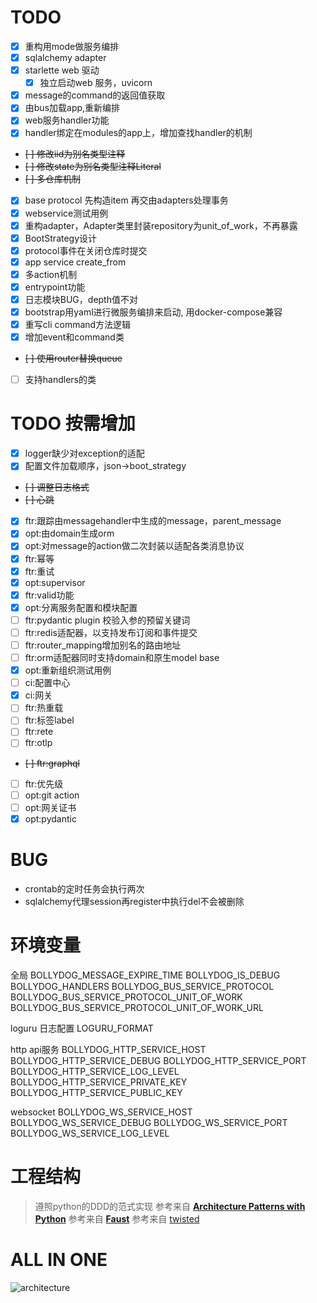 # TODO

- [X] 重构用mode做服务编排
- [X] sqlalchemy adapter
- [X] starlette web 驱动
  - [X] 独立启动web 服务，uvicorn
- [X] message的command的返回值获取
- [X] 由bus加载app,重新编排
- [X] web服务handler功能
- [X] handler绑定在modules的app上，增加查找handler的机制
- ~~[ ] 修改iid为别名类型注释~~
- ~~[ ] 修改state为别名类型注释Literal~~
- ~~[ ] 多仓库机制~~
- [X] base protocol 先构造item 再交由adapters处理事务
- [X] webservice测试用例
- [X] 重构adapter，Adapter类里封装repository为unit_of_work，不再暴露
- [X] BootStrategy设计
- [X] protocol事件在关闭仓库时提交
- [X] app service create_from
- [X] 多action机制
- [X] entrypoint功能
- [X] 日志模块BUG，depth值不对
- [X] bootstrap用yaml进行微服务编排来启动, 用docker-compose兼容
- [X] 重写cli command方法逻辑
- [X] 增加event和command类
- ~~[ ] 使用router替换queue~~
- [ ] 支持handlers的类

# TODO 按需增加

- [X] logger缺少对exception的适配
- [X] 配置文件加载顺序，json->boot_strategy
- ~~[ ] 调整日志格式~~
- ~~[ ] 心跳~~
- [X] ftr:跟踪由messagehandler中生成的message，parent_message
- [X] opt:由domain生成orm
- [X] opt:对message的action做二次封装以适配各类消息协议
- [X] ftr:幂等
- [X] ftr:重试
- [X] opt:supervisor
- [X] ftr:valid功能
- [X] opt:分离服务配置和模块配置
- [ ] ftr:pydantic plugin 校验入参的预留关键词
- [ ] ftr:redis适配器，以支持发布订阅和事件提交
- [ ] ftr:router_mapping增加别名的路由地址
- [ ] ftr:orm适配器同时支持domain和原生model base
- [X] opt:重新组织测试用例
- [ ] ci:配置中心
- [X] ci:网关
- [ ] ftr:热重载
- [ ] ftr:标签label
- [ ] ftr:rete
- [ ] ftr:otlp
- ~~[ ] ftr:graphql~~
- [ ] ftr:优先级
- [ ] opt:git action
- [ ] opt:网关证书
- [X] opt:pydantic

# BUG

- crontab的定时任务会执行两次
- sqlalchemy代理session再register中执行del不会被删除

# 环境变量

全局
BOLLYDOG_MESSAGE_EXPIRE_TIME
BOLLYDOG_IS_DEBUG
BOLLYDOG_HANDLERS
BOLLYDOG_BUS_SERVICE_PROTOCOL
BOLLYDOG_BUS_SERVICE_PROTOCOL_UNIT_OF_WORK
BOLLYDOG_BUS_SERVICE_PROTOCOL_UNIT_OF_WORK_URL

loguru 日志配置
LOGURU_FORMAT

http api服务
BOLLYDOG_HTTP_SERVICE_HOST
BOLLYDOG_HTTP_SERVICE_DEBUG
BOLLYDOG_HTTP_SERVICE_PORT
BOLLYDOG_HTTP_SERVICE_LOG_LEVEL
BOLLYDOG_HTTP_SERVICE_PRIVATE_KEY
BOLLYDOG_HTTP_SERVICE_PUBLIC_KEY

websocket
BOLLYDOG_WS_SERVICE_HOST
BOLLYDOG_WS_SERVICE_DEBUG
BOLLYDOG_WS_SERVICE_PORT
BOLLYDOG_WS_SERVICE_LOG_LEVEL


# 工程结构

> 遵照python的DDD的范式实现
> 参考来自 [__Architecture Patterns with Python__](https://www.cosmicpython.com/book/preface.html)
> 参考来自 [__Faust__](https://github.com/robinhood/faust)
> 参考来自 [twisted](https://github.com/twisted/twisted)

# ALL IN ONE

![architecture](./documents/architecture.png)

